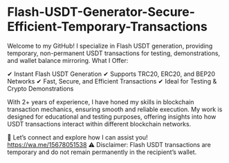 # Flash-USDT-Generator-Secure-Efficient-Temporary-Transactions
Welcome to my GitHub! I specialize in Flash USDT generation, providing temporary, non-permanent USDT transactions for testing, demonstrations, and wallet balance mirroring.
What I Offer:

✔ Instant Flash USDT Generation
✔ Supports TRC20, ERC20, and BEP20 Networks
✔ Fast, Secure, and Efficient Transactions
✔ Ideal for Testing & Crypto Demonstrations

With 2+ years of experience, I have honed my skills in blockchain transaction mechanics, ensuring smooth and reliable execution. My work is designed for educational and testing purposes, offering insights into how USDT transactions interact within different blockchain networks.

📩 Let’s connect and explore how I can assist you!
https://wa.me/15678051538
⚠ Disclaimer: Flash USDT transactions are temporary and do not remain permanently in the recipient’s wallet.
